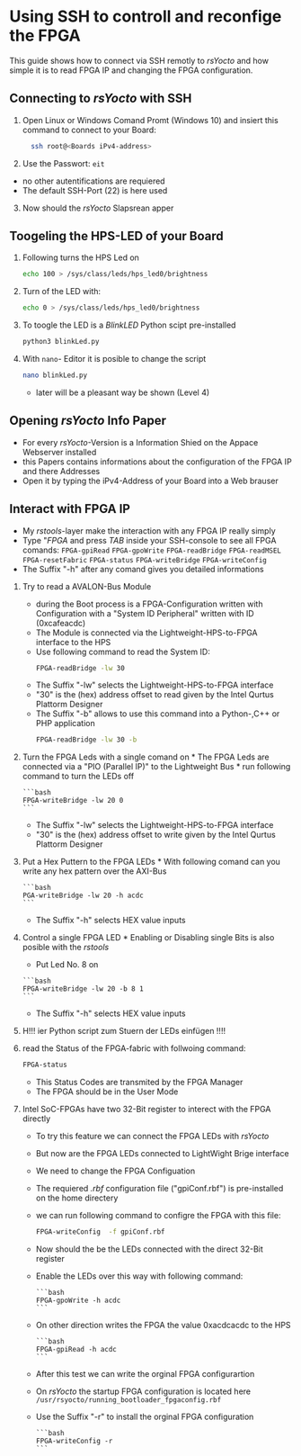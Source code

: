 # Using SSH to controll and reconfige the FPGA
This guide shows how to connect via SSH remotly to *rsYocto* and how simple it is to read FPGA IP and changing the FPGA configuration. 

## Connecting to *rsYocto* with SSH
1. Open Linux or Windows Comand Promt (Windows 10) and insiert this command to connect to your Board:
    ```bash
      ssh root@<Boards iPv4-address>
    ```
2. Use the Passwort: `eit`
  * no other autentifications are requiered
  * The default SSH-Port (22) is here used 
3. Now should the *rsYocto* Slapsrean apper

## Toogeling the HPS-LED of your Board
1. Following turns the HPS Led on
    ```bash
    echo 100 > /sys/class/leds/hps_led0/brightness
    ```
2.  Turn of the LED with:
    ```bash
    echo 0 > /sys/class/leds/hps_led0/brightness
    ```
3. To toogle the LED is a *BlinkLED* Python scipt pre-installed
    ```bash 
    python3 blinkLed.py
    ```
4. With `nano`- Editor it is posible to change the script
    ```bash 
    nano blinkLed.py
   ```
   * later will be a pleasant way be shown (Level 4) 
   
## Opening *rsYocto* Info Paper 
  * For every *rsYocto*-Version is a Information Shied on the Appace Webserver installed
  * this Papers contains informations about the configuration of the FPGA IP and there Addresses 
  * Open it by typing the iPv4-Address of your Board into a Web brauser
  
## Interact with FPGA IP
  * My *rstools*-layer make the interaction with any FPGA IP really simply
  * Type "*FPGA* and press *TAB* inside your SSH-console to see all FPGA comands:
  `FPGA-gpiRead` `FPGA-gpoWrite` `FPGA-readBridge` `FPGA-readMSEL` `FPGA-resetFabric`
  `FPGA-status` `FPGA-writeBridge` `FPGA-writeConfig`
  * The Suffix "-h" after any comand gives you detailed informations  
  1. Try to read a AVALON-Bus Module
      * during the Boot process is a FPGA-Configuration written with Configuration 
      with a "System ID Peripheral" written with ID (0xcafeacdc)
      * The Module is connected via the Lightweight-HPS-to-FPGA interface to the HPS
      * Use following command to read the System ID:
           ```bash
           FPGA-readBridge -lw 30
           ```
      * The Suffix "-lw" selects the Lightweight-HPS-to-FPGA interface
      * "30" is the (hex) address offset to read given by the Intel Qurtus Plattorm Designer
      * The Suffix "-b" allows to use this command into a Python-,C++ or PHP application
           ```bash
           FPGA-readBridge -lw 30 -b
           ```
  2. Turn the FPGA Leds with a single comand on
    * The FPGA Leds are connected via a "PIO (Parallel IP)" to the Lightweight Bus
    * run following command to turn the LEDs off
    
         ```bash
         FPGA-writeBridge -lw 20 0
         ```
      * The Suffix "-lw" selects the Lightweight-HPS-to-FPGA interface
      * "30" is the (hex) address offset to write given by the Intel Qurtus Plattorm Designer
      
  3. Put a Hex Puttern to the FPGA LEDs
    * With following comand can you write any hex pattern over the AXI-Bus 
    
         ```bash
         PGA-writeBridge -lw 20 -h acdc
         ```
      * The Suffix "-h" selects HEX value inputs 
  4. Control a single FPGA LED
    * Enabling or Disabling single Bits is also posible with the *rstools* 
        * Put Led No. 8 on 
        
         ```bash
         FPGA-writeBridge -lw 20 -b 8 1
         ```
      * The Suffix "-h" selects HEX value inputs 
  5. H!!! ier Python script zum Stuern der LEDs einfügen !!!!    
      
  6. read the Status of the FPGA-fabric with follwoing command:
       ```bash
       FPGA-status
       ````
      * This Status Codes are transmited by the FPGA Manager
      * The FPGA should be in the User Mode
7. Intel SoC-FPGAs have two 32-Bit register to interect with the FPGA directly
      * To try this feature we can connect the FPGA LEDs with *rsYocto* 
      * But now are the FPGA LEDs connected to LightWight Brige interface
      * We need to change the FPGA Configuation
      * The requiered *.rbf* configuration file ("gpiConf.rbf") is pre-installed on the home directery
      * we can run following command to configre the FPGA with this file:
      
           ```bash
           FPGA-writeConfig  -f gpiConf.rbf
           ```
      * Now should the be the LEDs connected with the direct 32-Bit register
      * Enable the LEDs over this way with following command:
      
            ```bash
            FPGA-gpoWrite -h acdc
            ```
      * On other direction writes the FPGA the value 0xacdcacdc to the HPS
       
            ```bash
            FPGA-gpiRead -h acdc
            ```
      * After this test we can write the orginal FPGA configurartion
      * On *rsYocto* the startup FPGA configuration is located here `/usr/rsyocto/running_bootloader_fpgaconfig.rbf`
      * Use the Suffix "-r" to install the orginal FPGA configuration 
      
            ```bash
            FPGA-writeConfig -r 
            ```
